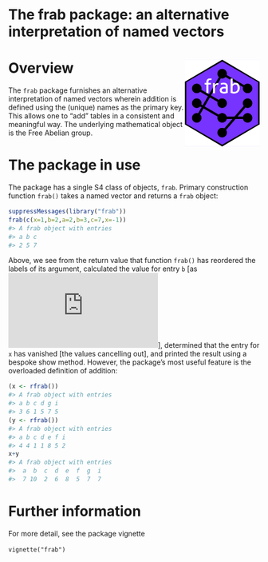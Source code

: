The frab package: an alternative interpretation of named vectors
================

<!-- README.md is generated from README.Rmd. Please edit that file -->

# <img src="man/figures/frab.png" width = "150" align="right" />

# Overview

The `frab` package furnishes an alternative interpretation of named
vectors wherein addition is defined using the (unique) names as the
primary key. This allows one to “add” tables in a consistent and
meaningful way. The underlying mathematical object is the Free Abelian
group.

# The package in use

The package has a single S4 class of objects, `frab`. Primary
construction function `frab()` takes a named vector and returns a `frab`
object:

``` r
suppressMessages(library("frab"))
frab(c(x=1,b=2,a=2,b=3,c=7,x=-1))
#> A frab object with entries
#> a b c 
#> 2 5 7
```

Above, we see from the return value that function `frab()` has reordered
the labels of its argument, calculated the value for entry `b` \[as
![2+3=5](https://latex.codecogs.com/png.latex?2%2B3%3D5 "2+3=5")\],
determined that the entry for `x` has vanished \[the values cancelling
out\], and printed the result using a bespoke show method. However, the
package’s most useful feature is the overloaded definition of addition:

``` r
(x <- rfrab())
#> A frab object with entries
#> a b c d g i 
#> 3 6 1 5 7 5
(y <- rfrab())
#> A frab object with entries
#> a b c d e f i 
#> 4 4 1 1 8 5 2
x+y
#> A frab object with entries
#>  a  b  c  d  e  f  g  i 
#>  7 10  2  6  8  5  7  7
```

# Further information

For more detail, see the package vignette

`vignette("frab")`
